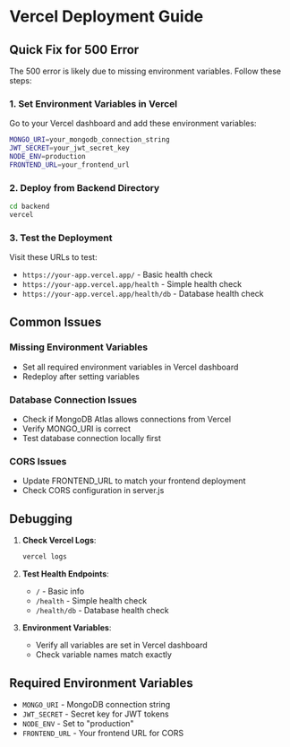 # Vercel Deployment Guide

## Quick Fix for 500 Error

The 500 error is likely due to missing environment variables. Follow these steps:

### 1. Set Environment Variables in Vercel

Go to your Vercel dashboard and add these environment variables:

```bash
MONGO_URI=your_mongodb_connection_string
JWT_SECRET=your_jwt_secret_key
NODE_ENV=production
FRONTEND_URL=your_frontend_url
```

### 2. Deploy from Backend Directory

```bash
cd backend
vercel
```

### 3. Test the Deployment

Visit these URLs to test:
- `https://your-app.vercel.app/` - Basic health check
- `https://your-app.vercel.app/health` - Simple health check
- `https://your-app.vercel.app/health/db` - Database health check

## Common Issues

### Missing Environment Variables
- Set all required environment variables in Vercel dashboard
- Redeploy after setting variables

### Database Connection Issues
- Check if MongoDB Atlas allows connections from Vercel
- Verify MONGO_URI is correct
- Test database connection locally first

### CORS Issues
- Update FRONTEND_URL to match your frontend deployment
- Check CORS configuration in server.js

## Debugging

1. **Check Vercel Logs**:
   ```bash
   vercel logs
   ```

2. **Test Health Endpoints**:
   - `/` - Basic info
   - `/health` - Simple health check
   - `/health/db` - Database health check

3. **Environment Variables**:
   - Verify all variables are set in Vercel dashboard
   - Check variable names match exactly

## Required Environment Variables

- `MONGO_URI` - MongoDB connection string
- `JWT_SECRET` - Secret key for JWT tokens
- `NODE_ENV` - Set to "production"
- `FRONTEND_URL` - Your frontend URL for CORS 